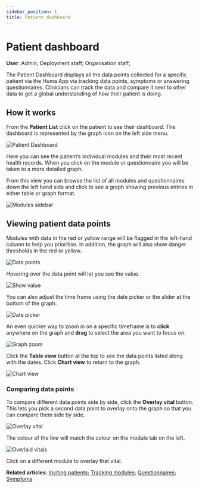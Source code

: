 ```yaml
---
sidebar_position: 1
title: Patient dashboard
---
```

# Patient dashboard
**User**: Admin; Deployment staff; Organisation staff;

The Patient Dashboard displays all the data points collected for a specific patient via the Huma App via tracking data points, symptoms or answering questionnaires. Clinicians can track the data and compare it next to other data to get a global understanding of how their patient is doing.
## How it works​
From the **Patient List** click on the patient to see their dashboard. The dashboard is represented by the graph icon on the left side menu. 

![Patient Dashboard](./assets/PatientDashboard01.png)

Here you can see the patient’s individual modules and their most recent health records. When you click on the module or questionnaire you will be taken to a more detailed graph.

From this view you can browse the list of all modules and questionnaires down the left hand side and click to see a graph showing previous entries in either table or graph format.

![Modules sidebar](./assets/PatientDashboard02.png)

## Viewing patient data points 
Modules with data in the red or yellow range will be flagged in the left-hand column to help you prioritise. In addition, the graph will also show danger thresholds in the red or yellow.

![Data points](./assets/PatientDashboard03.png)

Hovering over the data point will let you see the value.

![Show value](./assets/PatientDashboard04.png)

You can also adjust the time frame using the date picker or the slider at the bottom of the graph.

![Date picker](./assets/PatientDashboard05.png)

An even quicker way to zoom in on a specific timeframe is to **click** anywhere on the graph and **drag** to select the area you want to focus on.

![Graph zoom](./assets/PatientDashboard06.png)

Click the **Table view** button at the top to see the data points listed along with the dates. Click **Chart view** to return to the graph.

![Chart view](./assets/PatientDashboard07.png)

### Comparing data points
To compare different data points side by side, click the **Overlay vital** button. This lets you pick a second data point to overlay onto the graph so that you can compare them side by side. 

![Overlay vital](./assets/PatientDashboard08.png)

The colour of the line will match the colour on the module tab on the left.

![Overlaid vitals](./assets/PatientDashboard09.png)

Click on a different module to overlay that vital.

**Related articles**: [Inviting patients](https://github.com/huma-engineering/huma-docs/blob/6a4b3cd6f400d779dbfdf7846a86270a8f3d3f50/data-collection/Clinician%20Portal/Roles%20and%20Permissions/Inviting%20patients.md); [Tracking modules](https://github.com/huma-engineering/huma-docs/blob/26b5442079c3db8d4e5f370aaf45142e93a09a3e/data-collection/Admin%20Portal/Managing%20Deployments/Configuring%20the%20content/Tracking%20modules.md); [Questionnaires](https://github.com/huma-engineering/huma-docs/blob/1b9c2659b4f92e667f1d65a7dc75ed914643775c/data-collection/Clinician%20Portal/Managing%20Health%20Data/Questionniares.md); [Symptoms](https://github.com/huma-engineering/huma-docs/blob/1b9c2659b4f92e667f1d65a7dc75ed914643775c/data-collection/Clinician%20Portal/Managing%20Health%20Data/Symptoms.md)  

